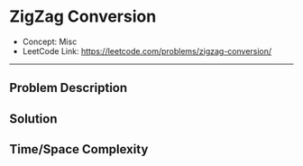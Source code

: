 # ZigZag Conversion

- Concept: Misc
- LeetCode Link: https://leetcode.com/problems/zigzag-conversion/

---

## Problem Description

## Solution

## Time/Space Complexity

